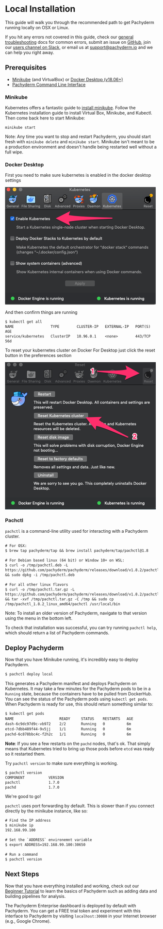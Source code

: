 # Local Installation
This guide will walk you through the recommended path to get Pachyderm running locally on OSX or Linux.

If you hit any errors not covered in this guide, check our [general troubleshooting](../managing_pachyderm/general_troubleshooting.html) docs for common errors, submit an issue on [GitHub](https://github.com/pachyderm/pachyderm), join our [users channel on Slack](http://slack.pachyderm.io/), or email us at [support@pachyderm.io](mailto:support@pachyderm.io) and we can help you right away.

## Prerequisites
- [Minikube](#minikube) (and VirtualBox) or [Docker Desktop (v18.06+)](#docker-desktop)
- [Pachyderm Command Line Interface](#pachctl)

### Minikube

Kubernetes offers a fantastic guide to [install minikube](http://kubernetes.io/docs/getting-started-guides/minikube). Follow the Kubernetes installation guide to install Virtual Box, Minikube, and Kubectl. Then come back here to start Minikube:
```shell
minikube start
```

Note: Any time you want to stop and restart Pachyderm, you should start fresh with `minikube delete` and `minikube start`. Minikube isn't meant to be a production environment and doesn't handle being restarted well without a full wipe. 

### Docker Desktop
First you need to make sure kubernetes is enabled in the docker desktop settings 

![Docker Desktop Enable K8s](Docker_Desktop_Enable_k8s.png)

And then confirm things are running

```
$ kubectl get all
NAME                 TYPE        CLUSTER-IP   EXTERNAL-IP   PORT(S)   AGE
service/kubernetes   ClusterIP   10.96.0.1    <none>        443/TCP   56d
```

To reset your kubernetes cluster on Docker For Desktop just click the reset button in the preferences section 

![Reset K8s](DFD_Reset_K8s.png)

### Pachctl

`pachctl` is a command-line utility used for interacting with a Pachyderm cluster.


```shell
# For OSX:
$ brew tap pachyderm/tap && brew install pachyderm/tap/pachctl@1.8

# For Debian based linux (64 bit) or Window 10+ on WSL:
$ curl -o /tmp/pachctl.deb -L https://github.com/pachyderm/pachyderm/releases/download/v1.8.2/pachctl_1.8.2_amd64.deb && sudo dpkg -i /tmp/pachctl.deb

# For all other linux flavors
$ curl -o /tmp/pachctl.tar.gz -L https://github.com/pachyderm/pachyderm/releases/download/v1.8.2/pachctl_1.8.2_linux_amd64.tar.gz && tar -xvf /tmp/pachctl.tar.gz -C /tmp && sudo cp /tmp/pachctl_1.8.2_linux_amd64/pachctl /usr/local/bin
```


Note: To install an older version of Pachyderm, navigate to that version using the menu in the bottom left. 

To check that installation was successful, you can try running `pachctl help`, which should return a list of Pachyderm commands.

## Deploy Pachyderm
Now that you have Minikube running, it's incredibly easy to deploy Pachyderm.

```sh
$ pachctl deploy local
```
This generates a Pachyderm manifest and deploys Pachyderm on Kubernetes. It may take a few minutes for the Pachyderm pods to be in a `Running` state, because the containers have to be pulled from DockerHub. You can see the status of the Pachyderm pods using `kubectl get pods`. When Pachyderm is ready for use, this should return something similar to:

```sh
$ kubectl get pods
NAME                     READY     STATUS    RESTARTS   AGE
dash-6c9dc97d9c-vb972    2/2       Running   0          6m
etcd-7dbb489f44-9v5jj    1/1       Running   0          6m
pachd-6c878bbc4c-f2h2c   1/1       Running   0          6m
```

**Note**: If you see a few restarts on the `pachd` nodes, that's ok. That simply means that Kubernetes tried to bring up those pods before `etcd` was ready so it restarted them.

Try `pachctl version` to make sure everything is working.

```shell
$ pachctl version
COMPONENT           VERSION
pachctl             1.7.0
pachd               1.7.0
```
We're good to go!

`pachctl` uses port forwarding by default. This is slower than if you connect directly by the minikube instance, like so:

```
# Find the IP address
$ minikube ip
192.168.99.100

# Set the `ADDRESS` environemnt variable
$ export ADDRESS=192.168.99.100:30650

# Run a command
$ pachctl version
```

## Next Steps

Now that you have everything installed and working, check out our [Beginner Tutorial](./beginner_tutorial.html) to learn the basics of Pachyderm such as adding data and building pipelines for analysis.

The Pachyderm Enterprise dashboard is deployed by default with Pachyderm. You can get a FREE trial token and experiment with this interface to Pachyderm by visiting `localhost:30080` in your Internet browser (e.g., Google Chrome).  



